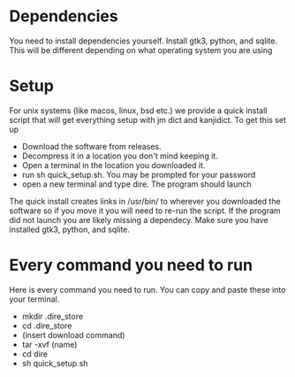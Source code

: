 # Dependencies

You need to install dependencies yourself. Install gtk3, python, and sqlite. This
will be different depending on what operating system you are using

# Setup

For unix systems (like macos, linux, bsd etc.) we provide a quick install script that will get everything
setup with jm dict and kanjidict. To get this set up

* Download the software from releases.
* Decompress it in a location you don't mind keeping it.
* Open a terminal in the location you downloaded it.
* run sh quick\_setup.sh. You may be prompted for your password
* open a new terminal and type dire. The program should launch

The quick install creates links in /usr/bin/ to wherever you downloaded the
software so if you move it you will need to re-run the script. If the program
did not launch you are likely missing a dependecy. Make sure you have installed
gtk3, python, and sqlite.


# Every command you need to run

Here is every command you need to run. You can copy and paste these into your
terminal.

* mkdir .dire\_store
* cd .dire\_store
* (insert download command)
* tar -xvf (name)
* cd dire
* sh quick\_setup.sh

